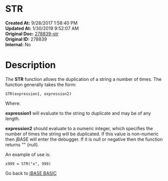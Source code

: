 # STR

**Created At:** 9/28/2017 1:58:40 PM  
**Updated At:** 1/30/2019 9:52:07 AM  
**Original Doc:** [278839-str](https://docs.jbase.com/36868-jbase-basic/278839-str)  
**Original ID:** 278839  
**Internal:** No  


# Description

The **STR** function allows the duplication of a string a number of times. The function generally takes the form:

```
STR(expression1, expression2)
```

Where:

**expression1** will evaluate to the string to duplicate and may be of any length.

**expression2** should evaluate to a numeric integer, which specifies the number of times the string will be duplicated. If this value is non-numeric then jBASE will enter the debugger. If it is null or negative then the function returns "" (null).

An example of use is:

```
x999 = STR("x", 999)
```

Go back to [jBASE BASIC](./../README.md)
